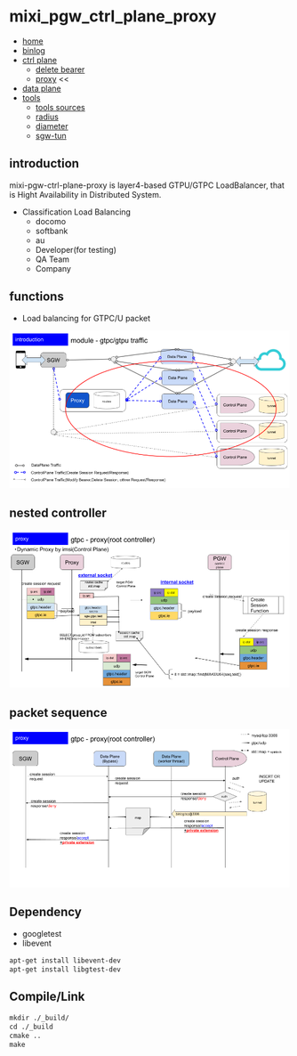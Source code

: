 # mixi_pgw_ctrl_plane_proxy


+ [home](../../../README.md)
+ [binlog](../../../binlog/README.md)
+ [ctrl plane](../../../ctrlplane/README.md)
  + [delete bearer](../../../ctrlplane/src/cmd/README.md)
  + [proxy](../../../ctrlplane/src/proxy/README.md) <<
+ [data plane](../../../dataplane/README.md)
+ [tools](../../../tools/README.md)
  + [tools sources](../../../tools/src/README.md)
  + [radius](../../../tools/src/mod/mod_radius/README.md)
  + [diameter](../../../tools/src/mod/mod_diameter/README.md)
  + [sgw-tun](../../../tools/cfg/tools/sgw_tun/README.md)

## introduction

mixi-pgw-ctrl-plane-proxy is layer4-based GTPU/GTPC LoadBalancer,
    that is Hight Availability in Distributed System.

+ Classification Load Balancing
  + docomo
  + softbank
  + au
  + Developer(for testing)
  + QA Team
  + Company

## functions

+ Load balancing for GTPC/U packet

![img](./img/lb.png)


## nested controller

![img](./img/proxy-root-ctrl.png)


## packet sequence

![img](./img/proxy-data-seq.png)


## Dependency

+ googletest
+ libevent

```
apt-get install libevent-dev
apt-get install libgtest-dev
```

## Compile/Link

```
mkdir ./_build/
cd ./_build
cmake ..
make
```
